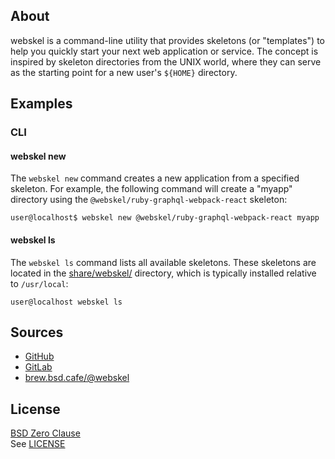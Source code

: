 ## About

webskel is a command-line utility that provides skeletons (or "templates")
to help you quickly start your next web application or service. The concept
is inspired by skeleton directories from the UNIX world, where they can serve
as the starting point for a new user's `${HOME}` directory.

## Examples

### CLI

#### webskel new

The `webskel new` command creates a new application from a specified skeleton.
For example, the following command will create a "myapp" directory using the
`@webskel/ruby-graphql-webpack-react` skeleton:

    user@localhost$ webskel new @webskel/ruby-graphql-webpack-react myapp

#### webskel ls

The `webskel ls` command lists all available skeletons. These skeletons are
located in the [share/webskel/](share/webskel) directory, which is typically
installed relative to `/usr/local`:

	user@localhost webskel ls

## Sources

* [GitHub](https://github.com/webskel/cli#readme)
* [GitLab](https://gitlab.com/webskel/cli#readme)
* [brew.bsd.cafe/@webskel](https://brew.bsd.cafe/webskel)

## License

[BSD Zero Clause](https://choosealicense.com/licenses/0bsd/) <br>
See [LICENSE](./LICENSE)
